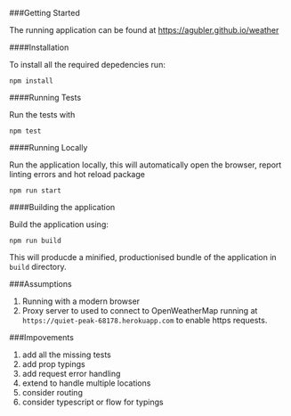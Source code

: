 
###Getting Started

The running application can be found at https://agubler.github.io/weather

####Installation

To install all the required depedencies run:

```shell
npm install
```

####Running Tests

Run the tests with

```shell
npm test
```

####Running Locally

Run the application locally, this will automatically open the browser, report linting errors and hot reload package

```shell
npm run start
```

####Building the application

Build the application using:

```shell
npm run build
```

This will producde a minified, productionised bundle of the application in `build` directory.

###Assumptions

1. Running with a modern browser
2. Proxy server to used to connect to OpenWeatherMap running at `https://quiet-peak-68178.herokuapp.com` to enable https requests.

###Impovements

1. add all the missing tests
2. add prop typings
3. add request error handling
4. extend to handle multiple locations
5. consider routing
6. consider typescript or flow for typings

